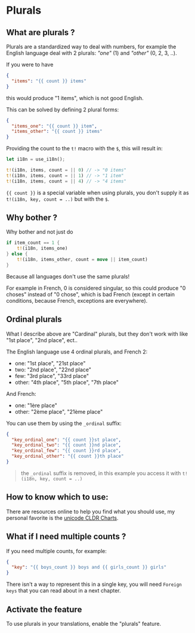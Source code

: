 # Plurals

## What are plurals ?

Plurals are a standardized way to deal with numbers, for example the English language deal with 2 plurals: _"one"_ (1) and _"other"_ (0, 2, 3, ..).

If you were to have

```json
{
  "items": "{{ count }} items"
}
```

this would produce "1 items", which is not good English.

This can be solved by defining 2 plural forms:

```json
{
  "items_one": "{{ count }} item",
  "items_other": "{{ count }} items"
}
```

Providing the count to the `t!` macro with the `$`, this will result in:

```rust
let i18n = use_i18n();

t!(i18n, items, count = || 0) // -> "0 items"
t!(i18n, items, count = || 1) // -> "1 item"
t!(i18n, items, count = || 4) // -> "4 items"
```

`{{ count }}` is a special variable when using plurals, you don't supply it as `t!(i18n, key, count = ..)` but with the `$`.

## Why bother ?

Why bother and not just do

```rust
if item_count == 1 {
    t!(i18n, items_one)
} else {
    t!(i18n, items_other, count = move || item_count)
}
```

Because all languages don't use the same plurals!

For example in French, 0 is considered singular, so this could produce "0 choses" instead of "0 chose", which is bad French (except in certain conditions, because French, exceptions are everywhere).

## Ordinal plurals

What I describe above are "Cardinal" plurals, but they don't work with like "1st place", "2nd place", ect..

The English language use 4 ordinal plurals, and French 2:

- one: "1st place", "21st place"
- two: "2nd place", "22nd place"
- few: "3rd place", "33rd place"
- other: "4th place", "5th place", "7th place"

And French:

- one: "1ère place"
- other: "2ème place", "21ème place"

You can use them by using the `_ordinal` suffix:

```json
{
  "key_ordinal_one": "{{ count }}st place",
  "key_ordinal_two": "{{ count }}nd place",
  "key_ordinal_few": "{{ count }}rd place",
  "key_ordinal_other": "{{ count }}th place"
}
```

> the `_ordinal` suffix is removed, in this example you access it with `t!(i18n, key, count = ..)`

## How to know which to use:

There are resources online to help you find what you should use, my personal favorite is the [unicode CLDR Charts](https://www.unicode.org/cldr/charts/44/supplemental/language_plural_rules.html).

## What if I need multiple counts ?

If you need multiple counts, for example:

```json
{
  "key": "{{ boys_count }} boys and {{ girls_count }} girls"
}
```

There isn't a way to represent this in a single key, you will need `Foreign keys` that you can read about in a next chapter.

## Activate the feature

To use plurals in your translations, enable the "plurals" feature.
